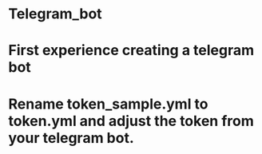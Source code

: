 # Telegram_bot
# First experience creating a telegram bot
# Rename token_sample.yml to token.yml and adjust the token from your telegram bot.